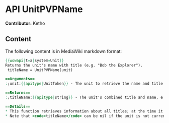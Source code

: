 # API UnitPVPName

**Contributor:** Ketho

## Content

The following content is in MediaWiki markdown format:

```mediawiki
{{wowapi|t=a|system=Unit}}
Returns the unit's name with title (e.g. "Bob the Explorer").
 titleName = UnitPVPName(unit)

==Arguments==
:;unit:{{apitype|UnitToken}} - The unit to retrieve the name and title of.

==Returns==
:;titleName:{{apitype|string}} - The unit's combined title and name, e.g. "Playername, the Insane", or nil if the unit is out of range.

==Details==
* This function retrieves information about all titles; at the time it was added, titles were exclusively gained through PvP rankings.
* Note that <code>titleName</code> can be nil if the unit is not currently {{api|UnitIsVisible|visible}} to the client.
```